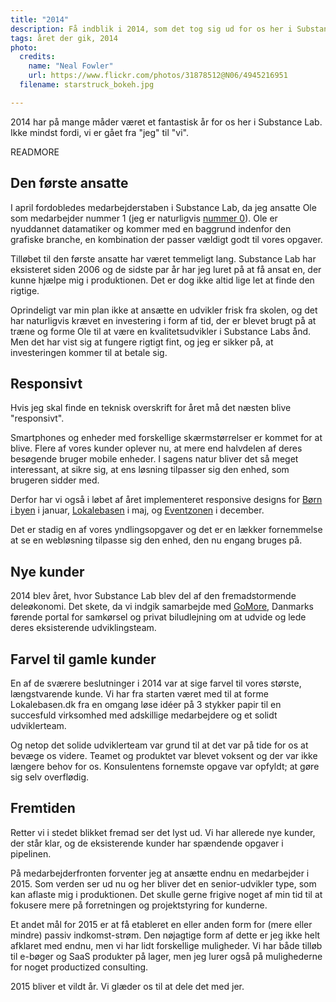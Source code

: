 ```yaml
---
title: "2014"
description: Få indblik i 2014, som det tog sig ud for os her i Substance Lab
tags: året der gik, 2014
photo:
  credits:
    name: "Neal Fowler"
    url: https://www.flickr.com/photos/31878512@N06/4945216951
  filename: starstruck_bokeh.jpg

---
```

2014 har på mange måder været et fantastisk år for os her i Substance Lab. Ikke mindst fordi, vi er gået fra "jeg" til "vi".

READMORE

## Den første ansatte

I april fordobledes medarbejderstaben i Substance Lab, da jeg ansatte Ole som medarbejder nummer 1 (jeg er naturligvis [nummer 0](http://www.electronicsweekly.com/mannerisms/yarns/apples-employee-no-0-2008-11/)). Ole er nyuddannet datamatiker og kommer med en baggrund indenfor den grafiske branche, en kombination der passer vældigt godt til vores opgaver.

Tilløbet til den første ansatte har været temmeligt lang. Substance Lab har eksisteret siden 2006 og de sidste par år har jeg luret på at få ansat en, der kunne hjælpe mig i produktionen. Det er dog ikke altid lige let at finde den rigtige.

Oprindeligt var min plan ikke at ansætte en udvikler frisk fra skolen, og det har naturligvis krævet en investering i form af tid, der er blevet brugt på at træne og forme Ole til at være en kvalitetsudvikler i Substance Labs ånd. Men det har vist sig at fungere rigtigt fint, og jeg er sikker på, at investeringen kommer til at betale sig.


## Responsivt

Hvis jeg skal finde en teknisk overskrift for året må det næsten blive "responsivt".

Smartphones og enheder med forskellige skærmstørrelser er kommet for at blive. Flere af vores kunder oplever nu, at mere end halvdelen af deres besøgende bruger mobile enheder. I sagens natur bliver det så meget interessant, at sikre sig, at ens løsning tilpasser sig den enhed, som brugeren sidder med.

Derfor har vi også i løbet af året implementeret responsive designs for [Børn i byen](http://bornibyen.dk) i januar, [Lokalebasen](http://lokalebasen.dk) i maj, og [Eventzonen](http://eventzonen.dk) i december.

Det er stadig en af vores yndlingsopgaver og det er en lækker fornemmelse at se en webløsning tilpasse sig den enhed, den nu engang bruges på.


## Nye kunder

2014 blev året, hvor Substance Lab blev del af den fremadstormende deleøkonomi. Det skete, da vi indgik samarbejde med [GoMore](http://gomore.dk), Danmarks førende portal for samkørsel og privat biludlejning om at udvide og lede deres eksisterende udviklingsteam.


## Farvel til gamle kunder

En af de sværere beslutninger i 2014 var at sige farvel til vores største, længstvarende kunde. Vi har fra starten været med til at forme Lokalebasen.dk fra en omgang løse idéer på 3 stykker papir til en succesfuld virksomhed med adskillige medarbejdere og et solidt udviklerteam.

Og netop det solide udviklerteam var grund til at det var på tide for os at bevæge os videre. Teamet og produktet var blevet voksent og der var ikke længere behov for os. Konsulentens fornemste opgave var opfyldt; at gøre sig selv overflødig.


## Fremtiden

Retter vi i stedet blikket fremad ser det lyst ud. Vi har allerede nye kunder, der står klar, og de eksisterende kunder har spændende opgaver i pipelinen.

På medarbejderfronten forventer jeg at ansætte endnu en medarbejder i 2015. Som verden ser ud nu og her bliver det en senior-udvikler type, som kan aflaste mig i produktionen. Det skulle gerne frigive noget af min tid til at fokusere mere på forretningen og projektstyring for kunderne.

Et andet mål for 2015 er at få etableret en eller anden form for (mere eller mindre) passiv indkomst-strøm. Den nøjagtige form af dette er jeg ikke helt afklaret med endnu, men vi har lidt forskellige muligheder. Vi har både tilløb til e-bøger og SaaS produkter på lager, men jeg lurer også på mulighederne for noget productized consulting.

2015 bliver et vildt år. Vi glæder os til at dele det med jer.
